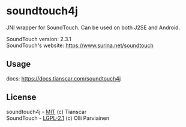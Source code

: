 # soundtouch4j

JNI wrapper for SoundTouch. Can be used on both J2SE and Android.

SoundTouch version: 2.3.1  
SoundTouch's website: https://www.surina.net/soundtouch

## Usage
docs: https://docs.tianscar.com/soundtouch4j

## License
soundtouch4j - [MIT](https://github.com/Tianscar/soundtouch4j/blob/main/LICENSE) (c) Tianscar  
SoundTouch - [LGPL-2.1](https://github.com/Tianscar/soundtouch4j/blob/main/SoundTouch-LICENSE) (c) Olli Parviainen
